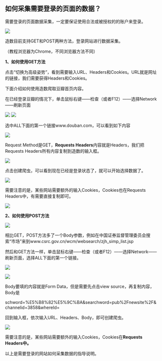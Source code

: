 ## **如何采集需要登录的页面的数据？**

需要登录的页面数据采集，一定要保证使用合法或被授权的的账户来登录。

![](/assets/cookie1.png)

造数目前支持GET和POST两种方法，登录网站进行数据采集。

（教程浏览器为Chrome，不同浏览器方法不同）

**1、如何使用GET方法**

点击“切换为高级姿势”，看到需要输入URL、Headers和Cookies。URL就是网址的链接，我们需要获得Headers和Cookies。

下面介绍如何使用造数爬取豆瓣首页内容。

在已经登录豆瓣的情况下，单击鼠标右键——检查（或者F12）——选择Network——刷新页面

![](/assets/1.jpg)
![](/assets/2.jpg)


选中ALL下面的第一个链接www.douban.com，可以看到如下内容

![](/assets/imp123213213ort.png)



Request Method是GET，**Requests Headers**内容就是Headers，我们把Requests Headers所有内容复制到造数的输入框。

![](/assets/imp432413123ort.png)

点击创建爬虫，可以看到现在已经是登录状态了，就可以开始选择数据了。

![](/assets/impor大幅度t.png)

需要注意的是，某些网站需要额外的输入Cookies，Cookies也在Requests Headers中，有需要直接复制即可。

![](/assets/im2port.png)

**2、如何使用POST方法**

![](/assets/impor常常t.png)

相比GET，POST方法多了一个Body参数，例如在中国证券监督管理委员会搜索“市场”来到www.csrc.gov.cn/wcm/websearch/zjh\_simp\_list.jsp

然后和GET方法一样，单击鼠标右键——检查（或者F12）——选择Network——刷新页面，选择ALL下面的第一个链接。

![](/assets/impoccvrt.png)

![](/assets/imposadfrt.png)

Body要填的内容就是Form Data，但是需要先点击view source，再复制内容，Body是

schword=%E5%B8%82%E5%9C%BA&searchword=pub%2Fnewsite%2F&channelid=3858&whereId=

回到输入框，依次输入URL、Headers、Body，即可创建爬虫。

![](/assets/imposadfart.png)

需要注意的是，某些网站需要额外的输入Cookies，Cookies在**Requests Headers中。**

以上是需要登录的网站如何采集数据的指导说明。

